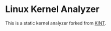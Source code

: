 # Linux Kernel Analyzer

This is a static kernel analyzer forked from [KINT](https://github.com/CRYPTOlab/kint).
